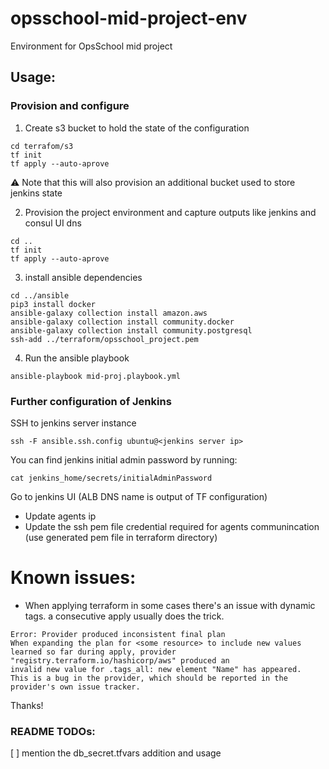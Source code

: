 # opsschool-mid-project-env
Environment for OpsSchool mid project

## Usage:
### Provision and configure
1. Create s3 bucket to hold the state of the configuration 
```
cd terrafom/s3
tf init
tf apply --auto-aprove
```
⚠️ Note that this will also provision an additional bucket used to store jenkins state

2. Provision the project environment and capture outputs like jenkins and consul UI dns

```
cd ..
tf init
tf apply --auto-aprove
```

3. install ansible dependencies
```
cd ../ansible
pip3 install docker
ansible-galaxy collection install amazon.aws
ansible-galaxy collection install community.docker
ansible-galaxy collection install community.postgresql
ssh-add ../terraform/opsschool_project.pem
```
4. Run the ansible playbook
```
ansible-playbook mid-proj.playbook.yml
```

### Further configuration of Jenkins 
SSH to jenkins server instance
```
ssh -F ansible.ssh.config ubuntu@<jenkins server ip>
```
You can find jenkins initial admin password by running: 
```
cat jenkins_home/secrets/initialAdminPassword
```

Go to jenkins UI (ALB DNS name is output of TF configuration)
- Update agents ip
- Update the ssh pem file credential required for agents communincation (use generated pem file in terraform directory)


# Known issues:
- When applying terraform in some cases there's an issue with dynamic tags. a consecutive apply usually does the trick. 

```
Error: Provider produced inconsistent final plan
When expanding the plan for <some resource> to include new values learned so far during apply, provider "registry.terraform.io/hashicorp/aws" produced an
invalid new value for .tags_all: new element "Name" has appeared. 
This is a bug in the provider, which should be reported in the provider's own issue tracker.
```

Thanks!


### README TODOs:
[ ] mention the db_secret.tfvars addition and usage 